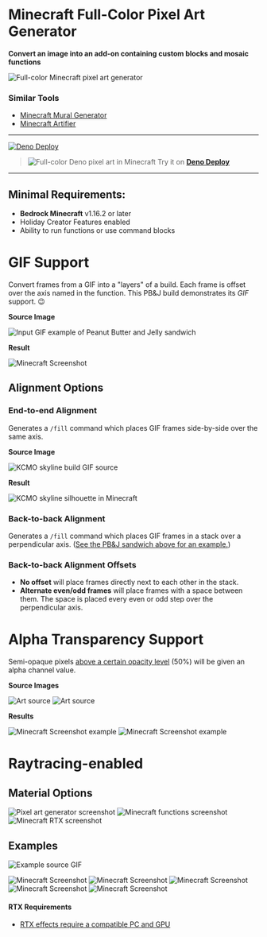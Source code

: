 # Minecraft Full-Color Pixel Art Generator
__Convert an image into an add-on containing custom blocks and mosaic functions__

![Full-color Minecraft pixel art generator](https://user-images.githubusercontent.com/1903667/170851289-6afae198-c816-44f6-8e3d-d36bba10d391.png)

### Similar Tools
- [Minecraft Mural Generator](https://bimbimma.com/minecraftmurals/)
- [Minecraft Artifier](https://github.com/Explodey54/minecraft-artifier-js)

---

[![Deno Deploy](https://github.com/jasonjgardner/minecraft-rtx-rainbow/actions/workflows/deploy.yml/badge.svg?branch=deploy&event=deployment)](https://github.com/jasonjgardner/minecraft-rtx-rainbow/actions/workflows/deploy.yml)

> ![Full-color Deno pixel art in Minecraft](https://user-images.githubusercontent.com/1903667/170851531-2e6f8302-2037-4737-882b-10a8368a023d.png)
> Try it on [**Deno Deploy**](https://minecraft-pixel-art.deno.dev/)

---

## Minimal Requirements:
- __Bedrock Minecraft__ v1.16.2 or later
- Holiday Creator Features enabled
- Ability to run functions or use command blocks

# GIF Support
Convert frames from a GIF into a "layers" of a build. Each frame is offset over the axis named in the function. This PB&J build demonstrates its _GIF_ support. 😉

__Source Image__

![Input GIF example of Peanut Butter and Jelly sandwich](https://user-images.githubusercontent.com/1903667/171332773-0e0986f1-4892-4bd3-8215-9f4745420d83.gif)

__Result__

![Minecraft Screenshot](https://user-images.githubusercontent.com/1903667/171332574-c0070f0f-3339-4bc6-bbf8-5075338e16a5.png)

## Alignment Options

### End-to-end Alignment
Generates a `/fill` command which places GIF frames side-by-side over the same axis.

__Source Image__

![KCMO skyline build GIF source](https://user-images.githubusercontent.com/1903667/171439534-231ee05e-31a6-4aef-8d97-224d93f11587.gif)

__Result__

![KCMO skyline silhouette in Minecraft](https://user-images.githubusercontent.com/1903667/171439069-ed73398b-a3a8-4bac-b795-9c832f7d7ed7.png)

### Back-to-back Alignment
Generates a `/fill` command which places GIF frames in a stack over a perpendicular axis. ([See the PB&J sandwich above for an example.](#source-image))

### Back-to-back Alignment Offsets
- __No offset__ will place frames directly next to each other in the stack.
- __Alternate even/odd frames__ will place frames with a space between them. The space is placed every even or odd step over the perpendicular axis.

# Alpha Transparency Support
Semi-opaque pixels [above a certain opacity level](https://github.com/jasonjgardner/minecraft-rtx-rainbow/blob/7afbf9568ee7a0ec4789e2d16eb237008f2ec88e/typings/constants.ts#L67) (50%) will be given an alpha channel value.

__Source Images__

![Art source](https://user-images.githubusercontent.com/1903667/170851706-58b953d4-b0d4-485d-9219-c8f897027ecd.png)
![Art source](https://user-images.githubusercontent.com/1903667/170851725-54bf5252-5ed7-4df2-87aa-46ad4a49688f.png)

__Results__

![Minecraft Screenshot example](https://user-images.githubusercontent.com/1903667/170851651-44160561-b046-45b7-b5d5-b645041c89cc.png)
![Minecraft Screenshot example](https://user-images.githubusercontent.com/1903667/170851656-1fd061a1-dfe6-4b3c-9cdf-0a5a5a646e0f.png)

# Raytracing-enabled

## Material Options
![Pixel art generator screenshot](https://user-images.githubusercontent.com/1903667/171331434-164a49f7-ea4a-4869-b2c0-a2b017768a86.jpeg)
![Minecraft functions screenshot](https://user-images.githubusercontent.com/1903667/171331729-d174d369-72c1-4ab3-9bff-a19975f35dc2.png)
![Minecraft RTX screenshot](https://user-images.githubusercontent.com/1903667/171331082-3d5faf63-2d1b-41d9-8e02-7607dbe39bf0.png)

## Examples

![Example source GIF](https://user-images.githubusercontent.com/1903667/170851426-2d67ca95-c4d9-4a5d-84c0-8675b80ea190.gif)

![Minecraft Screenshot](https://user-images.githubusercontent.com/1903667/170851454-6e00be30-6a75-4379-b20c-7b94d323d9b5.png)
![Minecraft Screenshot](https://user-images.githubusercontent.com/1903667/170851455-8931032e-cb49-4a1b-985b-da75081e7762.png)
![Minecraft Screenshot](https://user-images.githubusercontent.com/1903667/170851456-8c1e5db9-c07e-47c7-b619-df2deda88577.png)
![Minecraft Screenshot](https://user-images.githubusercontent.com/1903667/170851458-aa2ea953-07d1-48f2-ab46-857d19cf0774.png)
![Minecraft Screenshot](https://user-images.githubusercontent.com/1903667/170851459-129510cf-699b-4f25-aa8b-ff10e90414b1.png)

#### RTX Requirements
- [RTX effects require a compatible PC and GPU](https://help.minecraft.net/hc/en-us/articles/4408865164173-Minecraft-with-Ray-Tracing-and-Advanced-Graphics-FAQ)
